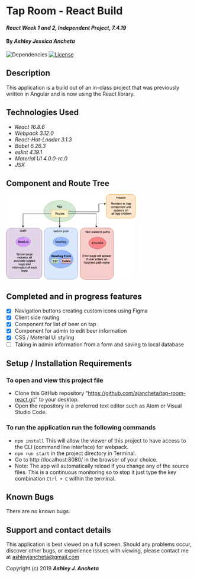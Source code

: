 # Tap Room - React Build

#### _React Week 1 and 2, Independent Project, 7.4.19_

#### By _**Ashley Jessica Ancheta**_

![Dependencies](https://img.shields.io/badge/dependencies-up%20to%20date-brightgreen.svg)
[![License](https://img.shields.io/badge/license-MIT-blue.svg)](https://opensource.org/licenses/MIT)

## Description

This application is a build out of an in-class project that was previously written in Angular and is now using the React library.

## Technologies Used

  * _React 16.8.6_
  * _Webpack 3.12.0_
  * _React-Hot-Loader 3.1.3_
  * _Babel 6.26.3_
  * _eslint 4.19.1_
  * _Material UI 4.0.0-rc.0_
  * _JSX_

## Component and Route Tree
<p>
<img src="src/assets/img/diagram.png" width="350" height="230">
</p>

## Completed and in progress features

- [x] Navigation buttons creating custom icons using Figma
- [x] Client side routing
- [x] Component for list of beer on tap
- [x] Component for admin to edit beer information
- [x] CSS / Material UI styling
- [ ] Taking in admin information from a form and saving to local database

## Setup / Installation Requirements
### To open and view this project file
  * Clone this GitHub repository "https://github.com/ajancheta/tap-room-react.git" to your desktop. 
  * Open the repository in a preferred text editor such as Atom or Visual Studio Code.

  ### To run the application run the following commands
  * `npm install` This will allow the viewer of this project to have access to the CLI (command line interface) for webpack.
  * `npm run start` in the project directory in Terminal. 
  * Go to http://localhost:8080/ in the browser of your choice. 
  * Note: The app will automatically reload if you change any of the source files. This is a continuous monitoring so to stop it just type the key combination `Ctrl + C` within the terminal.


## Known Bugs
There are no known bugs.

## Support and contact details
This application is best viewed on a full screen. Should any problems occur, discover other bugs, or experience issues with viewing, please contact me at ashleyjancheta@gmail.com

Copyright (c) 2019 **_Ashley J. Ancheta_**